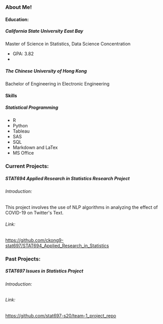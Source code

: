 

### About Me!

#### Education:

##### California State University East Bay
Master of Science in Statistics, Data Science Concentration

- GPA: 3.82
- 

##### The Chinese University of Hong Kong
Bachelor of Engineering in Electronic Engineering

#### Skills
##### Statistical Programming
- R
- Python
- Tableau
- SAS
- SQL
- Markdown and LaTex
- MS Office

### Current Projects:

##### STAT694 Applied Research in Statistics Research Project

###### Introduction:
This project involves the use of NLP algorithms in analyzing the effect of COVID-19 on Twitter's Text.

###### Link:
https://github.com/ckong9-stat697/STAT694_Applied_Research_in_Statistics


### Past Projects:

##### STAT697 Issues in Statistics Project
###### Introduction:

###### Link:
https://github.com/stat697-s20/team-1_project_repo
